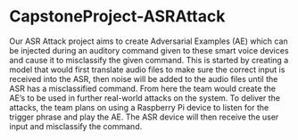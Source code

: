 # CapstoneProject-ASRAttack
Our ASR Attack project aims to create Adversarial Examples (AE) which can be injected during an auditory command given to these smart voice devices and cause it to misclassify the given command. This is started by creating a model that would first translate audio files to make sure the correct input is received into the ASR, then noise will be added to the audio files until the ASR has a misclassified command. From here the team would create the AE’s to be used in further real-world attacks on the system. To deliver the attacks, the team plans on using a Raspberry Pi device to listen for the trigger phrase and play the AE. The ASR device will then receive the user input and misclassify the command.

   